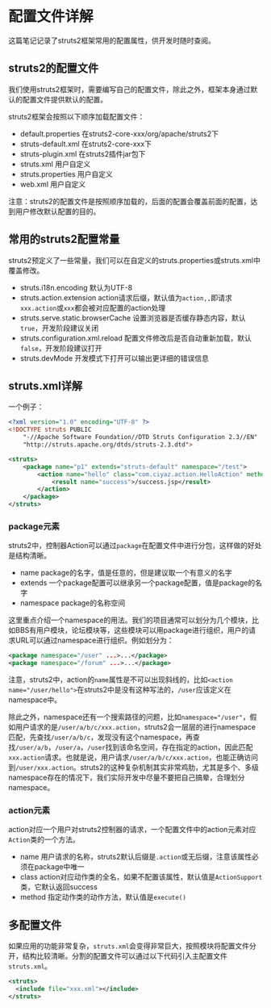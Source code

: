 # 配置文件详解

这篇笔记记录了struts2框架常用的配置属性，供开发时随时查阅。

## struts2的配置文件

我们使用struts2框架时，需要编写自己的配置文件，除此之外，框架本身通过默认的配置文件提供默认的配置。

struts2框架会按照以下顺序加载配置文件：

* default.properties 在struts2-core-xxx/org/apache/struts2下
* struts-default.xml 在struts2-core-xxx下
* struts-plugin.xml 在struts2插件jar包下
* struts.xml 用户自定义
* struts.properties 用户自定义
* web.xml 用户自定义

注意：struts2的配置文件是按照顺序加载的，后面的配置会覆盖前面的配置，达到用户修改默认配置的目的。

## 常用的struts2配置常量

struts2预定义了一些常量，我们可以在自定义的struts.properties或struts.xml中覆盖修改。

* struts.i18n.encoding 默认为UTF-8
* struts.action.extension action请求后缀，默认值为`action,,`即请求`xxx.action`或`xxx`都会被对应配置的action处理
* struts.serve.static.browserCache 设置浏览器是否缓存静态内容，默认`true`，开发阶段建议关闭
* struts.configuration.xml.reload 配置文件修改后是否自动重新加载，默认`false`，开发阶段建议打开
* struts.devMode 开发模式下打开可以输出更详细的错误信息

## struts.xml详解

一个例子：
```xml
<?xml version="1.0" encoding="UTF-8" ?>
<!DOCTYPE struts PUBLIC
	"-//Apache Software Foundation//DTD Struts Configuration 2.3//EN"
	"http://struts.apache.org/dtds/struts-2.3.dtd">

<struts>
	<package name="p1" extends="struts-default" namespace="/test">
		<action name="hello" class="com.ciyaz.action.HelloAction" method="hello">
			<result name="success">/success.jsp</result>
		</action>
	</package>
</struts>
```

### package元素

struts2中，控制器Action可以通过`package`在配置文件中进行分包，这样做的好处是结构清晰。

* name package的名字，值是任意的，但是建议取一个有意义的名字
* extends 一个package配置可以继承另一个package配置，值是package的名字
* namespace package的名称空间

这里重点介绍一个namespace的用法。我们的项目通常可以划分为几个模块，比如BBS有用户模块，论坛模块等，这些模块可以用package进行组织，用户的请求URL可以通过namespace进行组织。例如划分为：

```xml
<package namespace="/user" ...>...</package>
<package namespace="/forum" ...>...</package>
```

注意，struts2中，action的`name`属性是不可以出现斜线的，比如`<action name="/user/hello">`在struts2中是没有这种写法的，`/user`应该定义在namespace中。

除此之外，namespace还有一个搜索路径的问题，比如`namespace="/user"`，假如用户请求的是`/user/a/b/c/xxx.action`，struts2会一层层的进行namespace匹配，先查找`/user/a/b/c`，发现没有这个namespace，再查找`/user/a/b`，`/user/a`，`/user`找到该命名空间，存在指定的action，因此匹配`xxx.action`请求。也就是说，用户请求`/user/a/b/c/xxx.action`，也能正确访问到`/user/xxx.action`。struts2的这种复杂机制其实非常鸡肋，尤其是多个、多级namespace存在的情况下，我们实际开发中尽量不要把自己搞晕，合理划分namespace。

### action元素

action对应一个用户对struts2控制器的请求，一个配置文件中的action元素对应`Action`类的一个方法。

* name 用户请求的名称，struts2默认后缀是`.action`或无后缀，注意该属性必须在package中唯一
* class action对应动作类的全名，如果不配置该属性，默认值是`ActionSupport`类，它默认返回success
* method 指定动作类的动作方法，默认值是`execute()`

## 多配置文件

如果应用的功能非常复杂，`struts.xml`会变得非常巨大，按照模块将配置文件分开，结构比较清晰。分割的配置文件可以通过以下代码引入主配置文件`struts.xml`。

```xml
<struts>
  <include file="xxx.xml"></include>
</struts>
```
